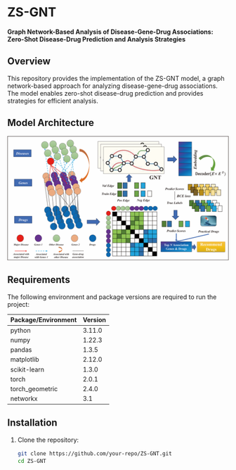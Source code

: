 # ZS-GNT  
**Graph Network-Based Analysis of Disease-Gene-Drug Associations: Zero-Shot Disease-Drug Prediction and Analysis Strategies**  

## Overview  
This repository provides the implementation of the ZS-GNT model, a graph network-based approach for analyzing disease-gene-drug associations. The model enables zero-shot disease-drug prediction and provides strategies for efficient analysis.  

## Model Architecture  
![ZS-GNT MODEL](img/Figure%201.png)  

## Requirements  
The following environment and package versions are required to run the project:  

| Package/Environment | Version   |  
|---------------------|-----------|  
| python              | 3.11.0    |  
| numpy               | 1.22.3    |  
| pandas              | 1.3.5     |  
| matplotlib          | 2.12.0    |  
| scikit-learn        | 1.3.0     |  
| torch               | 2.0.1     |  
| torch_geometric     | 2.4.0     |  
| networkx            | 3.1       |  

## Installation  
1. Clone the repository:  
   ```bash  
   git clone https://github.com/your-repo/ZS-GNT.git  
   cd ZS-GNT  

